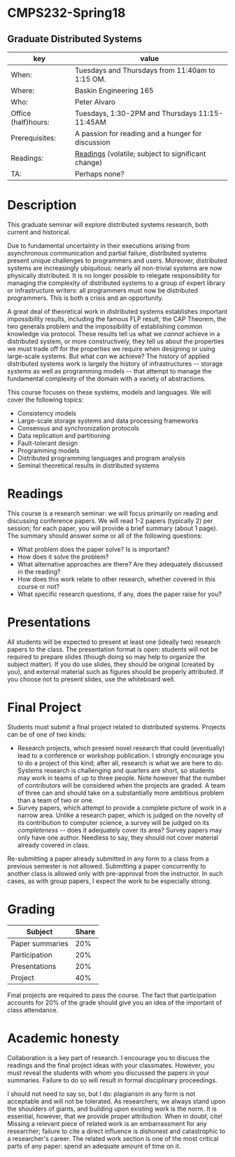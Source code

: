 # CMPS232-Spring18
## Graduate Distributed Systems
| key | value | 
|-----|-------|
|When: | Tuesdays and Thursdays from 11:40am to 1:15 OM</b>. |
|Where: | Baskin Engineering 165 |
|Who: | Peter Alvaro |
|Office (half)hours: | Tuesdays, 1:30-2PM and Thursdays 11:15-11:45AM|
|Prerequisites: | A passion for reading and a hunger for discussion |
|Readings: | [Readings](https://github.com/palvaro/CMPS232-Spring18/blob/master/readings.md) (volatile; subject to significant change)|
|TA: | Perhaps none? |

# Description

This graduate seminar will explore distributed systems research, both current and historical.

Due to fundamental uncertainty in their executions arising from asynchronous communication and partial failure, distributed systems present unique challenges to programmers and users.  Moreover, distributed systems are increasingly ubiquitous: nearly all non-trivial systems are now physically distributed.  It is no longer possible to relegate responsibility for managing the complexity of distributed systems to a group of expert library or infrastructure writers: all programmers must now be distributed programmers. This is both a crisis and an opportunity.

A great deal of theoretical work in distributed systems establishes important impossibility results, including the famous FLP result, the CAP Theorem, the two generals problem and the impossibility of establishing common knowledge via protocol.  These results tell us what we *cannot* achieve in a distributed system, or more constructively, they tell us about the properties we must trade off for the properties we require when designing or using large-scale systems.  But what *can* we achieve?  The history of applied distributed systems work is largely the history of infrastructures -- storage systems as well as programming models -- that attempt to manage the fundamental complexity of the domain with a variety of abstractions.  

This course focuses on these systems, models and languages.  We will cover the following topics:
 

 * Consistency models
 * Large-scale storage systems and data processing frameworks
 * Consensus and synchronization protocols
 * Data replication and partitioning
 * Fault-tolerant design
 * Programming models
 * Distributed programming languages and program analysis
 * Seminal theoretical results in distributed systems
 
# Readings

This course is a research seminar: we will focus primarily on reading and discussing conference papers.  We will read 1-2 papers (typically 2) per session; for each paper, you will provide a brief summary (about 1 page).  The summary should answer some or all of the following questions:

 * What problem does the paper solve?  Is is important?
 * How does it solve the problem? 
 * What alternative approaches are there? Are they adequately discussed in the reading?
 * How does this work relate to other research, whether covered in this course or not?
 * What specific research questions, if any, does the paper raise for you?
 
 
# Presentations

All students will be expected to present at least one (ideally two) research papers to the class.  The presentation format is open: students will not be required to prepare slides (though doing so may help to organize the subject matter).  If you do use slides, they should be original (created by you), and external material such as figures should be properly attributed.  If you choose not to present slides, use the whiteboard well.


# Final Project

Students must submit a final project related to distributed systems.  Projects can be of one of two kinds:

 * Research projects, which present novel research that could (eventually) lead to a conference or workshop publication.  I strongly encourage you to do a project of this kind; after all, research is what we are here to do.  Systems research is challenging and quarters are short, so students may work in teams of up to three people.  Note however that the number of contributors will be considered when the projects are graded.  A team of three can and should take on a substantially more ambitious problem than a team of two or one.
 * Survey papers, which attempt to provide a complete picture of work in a narrow area.  Unlike a research paper, which is judged on the novelty of its contribution to computer science, a survey will be judged on its *completeness* -- does it adequately cover its area? Survey papers may only have one author.  Needless to say, they should not cover material already covered in class.  
 
Re-submitting a paper already submitted in any form to a class from a previous semester is not allowed.  Submitting a paper concurrently to another class is allowed only with pre-approval from the instructor.  In such cases, as with group papers, I expect the work to be especially strong.

# Grading

| Subject | Share |
|-------|---------|
| Paper summaries | 20% |
| Participation | 20% |
| Presentations | 20% |
| Project | 40% |

Final projects are required to pass the course.  The fact that participation accounts for 20% of the grade should give you an idea of the important of class attendance.  

# Academic honesty

Collaboration is a key part of research.  I encourage you to discuss the readings and the final project ideas with your classmates.  However, you must reveal the students with whom you discussed the papers in your summaries.  Failure to do so will result in formal disciplinary proceedings.  

I should not need to say so, but I do: plagiarism in any form is not acceptable and will not be tolerated.  As researchers, we always stand upon the shoulders of giants, and building upon existing work is the norm.  It is essential, however, that we provide proper attribution.  When in doubt, cite!  Missing a relevant piece of related work is an embarrassment for any  researcher; failure to cite a direct influence is dishonest and catastrophic to a researcher's career.  The related work section is one of the most critical parts of any paper: spend an adequate amount of time on it.



